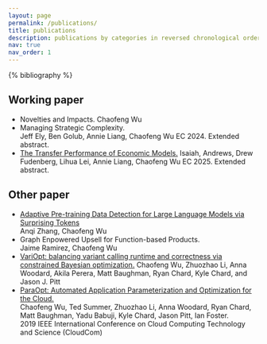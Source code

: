 ```yaml
---
layout: page
permalink: /publications/
title: publications
description: publications by categories in reversed chronological order. generated by jekyll-scholar.
nav: true
nav_order: 1
---
```


<!-- _pages/publications.md -->
<div class="publications">
{% bibliography %}
</div>

## Working paper

- Novelties and Impacts.
  Chaofeng Wu
- Managing Strategic Complexity.  
  Jeff Ely, Ben Golub, Annie Liang, Chaofeng Wu
  EC 2024. Extended abstract.
- [The Transfer Performance of Economic Models.](https://arxiv.org/abs/2202.04796)
  Isaiah, Andrews, Drew Fudenberg, Lihua Lei, Annie Liang, Chaofeng Wu
  EC 2025. Extended abstract.

## Other paper

- [Adaptive Pre-training Data Detection for Large Language Models via Surprising Tokens](https://arxiv.org/abs/2407.21248)  
  Anqi Zhang, Chaofeng Wu
- Graph Enpowered Upsell for Function-based Products.  
  Jaime Ramirez, Chaofeng Wu
- [VariOpt: balancing variant calling runtime and correctness via constrained Bayesian optimization.](https://drive.google.com/file/d/1HMueo_4k2GK04lmZddPAiJJaXKknKvE5/view?usp=drive_link)
  Chaofeng Wu, Zhuozhao Li, Anna Woodard, Akila Perera, Matt Baughman, Ryan Chard, Kyle Chard, and Jason J. Pitt
- [ParaOpt: Automated Application Parameterization and Optimization for the Cloud.](https://www.researchgate.net/publication/338945504_ParaOpt_Automated_Application_Parameterization_and_Optimization_for_the_Cloud)  
  Chaofeng Wu, Ted Summer, Zhuozhao Li, Anna Woodard, Ryan Chard, Matt Baughman, Yadu Babuji, Kyle Chard, Jason Pitt, Ian Foster.  
  2019 IEEE International Conference on Cloud Computing Technology and Science (CloudCom)
